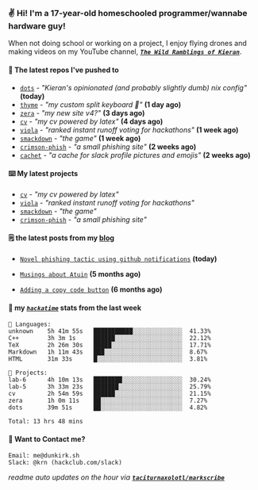 ### ✌️ Hi! I'm a 17-year-old homeschooled programmer/wannabe hardware guy!

When not doing school or working on a project, I enjoy flying drones and making videos on my YouTube channel, [**_`The Wild Ramblings of Kieran`_**](https://youtube.com/@kieran.rambles).

#### 👷 The latest repos I've pushed to

- [`dots`](https://github.com/taciturnaxolotl/dots) - _"Kieran's opinionated (and probably slightly dumb) nix config"_ **(today)**
- [`thyme`](https://github.com/taciturnaxolotl/thyme) - _"my custom split keyboard 🫶"_ **(1 day ago)**
- [`zera`](https://github.com/taciturnaxolotl/zera) - _"my new site v4?"_ **(3 days ago)**
- [`cv`](https://github.com/taciturnaxolotl/cv) - _"my cv powered by latex"_ **(4 days ago)**
- [`viola`](https://github.com/taciturnaxolotl/viola) - _"ranked instant runoff voting for hackathons"_ **(1 week ago)**
- [`smackdown`](https://github.com/taciturnaxolotl/smackdown) - _"the game"_ **(1 week ago)**
- [`crimson-phish`](https://github.com/taciturnaxolotl/crimson-phish) - _"a small phishing site"_ **(2 weeks ago)**
- [`cachet`](https://github.com/taciturnaxolotl/cachet) - _"a cache for slack profile pictures and emojis"_ **(2 weeks ago)**

#### ⌨️ My latest projects

- [`cv`](https://github.com/taciturnaxolotl/cv) - _"my cv powered by latex"_
- [`viola`](https://github.com/taciturnaxolotl/viola) - _"ranked instant runoff voting for hackathons"_
- [`smackdown`](https://github.com/taciturnaxolotl/smackdown) - _"the game"_
- [`crimson-phish`](https://github.com/taciturnaxolotl/crimson-phish) - _"a small phishing site"_

#### 🗒️ the latest posts from my [blog](https://dunkirk.sh)

- [`Novel phishing tactic using github notifications`](https://dunkirk.sh/blog/github-phishing/) **(today)**

- [`Musings about Atuin`](https://dunkirk.sh/blog/atuin/) **(5 months ago)**

- [`Adding a copy code button`](https://dunkirk.sh/blog/adding-a-copy-button/) **(6 months ago)**



#### 📡 my [_`hackatime`_](https://waka.hackclub.com) stats from the last week

```text
💾 Languages:
unknown    5h 41m 55s   ███████████░░░░░░░░░░░░░░  41.33%
C++        3h 3m 1s     ██████░░░░░░░░░░░░░░░░░░░  22.12%
TeX        2h 26m 30s   █████░░░░░░░░░░░░░░░░░░░░  17.71%
Markdown   1h 11m 43s   ███░░░░░░░░░░░░░░░░░░░░░░  8.67%
HTML       31m 33s      █░░░░░░░░░░░░░░░░░░░░░░░░  3.81%

💼 Projects:
lab-6      4h 10m 13s   ████████░░░░░░░░░░░░░░░░░  30.24%
lab-5      3h 33m 23s   ███████░░░░░░░░░░░░░░░░░░  25.79%
cv         2h 54m 59s   ██████░░░░░░░░░░░░░░░░░░░  21.15%
zera       1h 0m 11s    ██░░░░░░░░░░░░░░░░░░░░░░░  7.27%
dots       39m 51s      ██░░░░░░░░░░░░░░░░░░░░░░░  4.82%

Total: 13 hrs 48 mins
```

#### 📮 Want to Contact me?

```text
Email: me@dunkirk.sh
Slack: @krn (hackclub.com/slack)
```

_readme auto updates on the hour via [**`taciturnaxolotl/markscribe`**](https://github.com/taciturnaxolotl/markscribe)_

